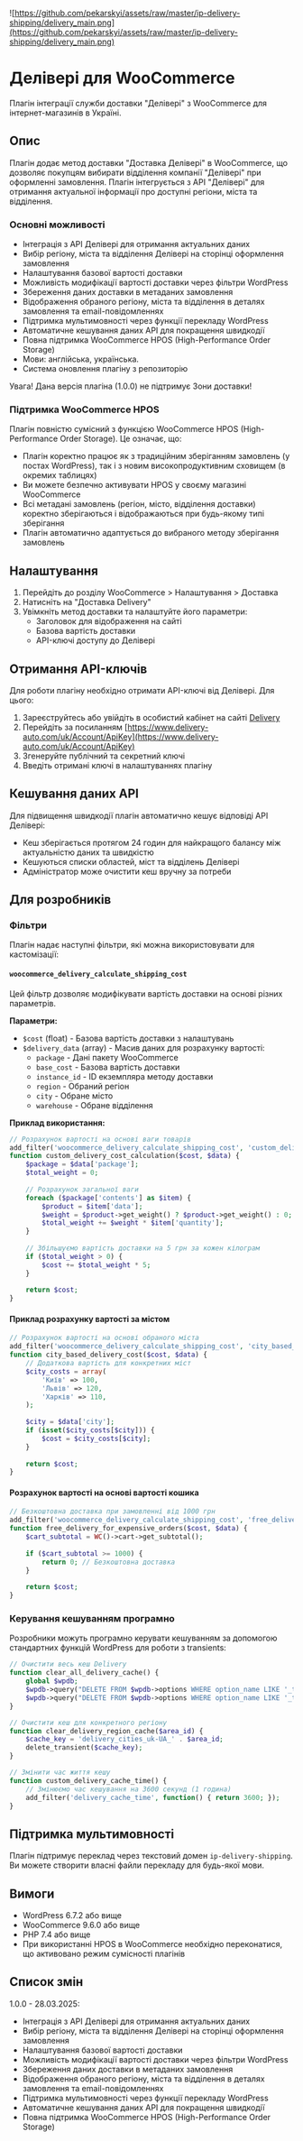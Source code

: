 ![https://github.com/pekarskyi/assets/raw/master/ip-delivery-shipping/delivery_main.png](https://github.com/pekarskyi/assets/raw/master/ip-delivery-shipping/delivery_main.png)

# Делівері для WooCommerce

Плагін інтеграції служби доставки "Делівері" з WooCommerce для інтернет-магазинів в Україні.

## Опис

Плагін додає метод доставки "Доставка Делівері" в WooCommerce, що дозволяє покупцям вибирати відділення компанії "Делівері" при оформленні замовлення. Плагін інтегрується з API "Делівері" для отримання актуальної інформації про доступні регіони, міста та відділення.

### Основні можливості

- Інтеграція з API Делівері для отримання актуальних даних
- Вибір регіону, міста та відділення Делівері на сторінці оформлення замовлення
- Налаштування базової вартості доставки
- Можливість модифікації вартості доставки через фільтри WordPress
- Збереження даних доставки в метаданих замовлення
- Відображення обраного регіону, міста та відділення в деталях замовлення та email-повідомленнях
- Підтримка мультимовності через функції перекладу WordPress
- Автоматичне кешування даних API для покращення швидкодії
- Повна підтримка WooCommerce HPOS (High-Performance Order Storage)
- Мови: англійська, українська.
- Система оновлення плагіну з репозиторію

Увага! Дана версія плагіна (1.0.0) не підтримує Зони доставки!

### Підтримка WooCommerce HPOS

Плагін повністю сумісний з функцією WooCommerce HPOS (High-Performance Order Storage). Це означає, що:

- Плагін коректно працює як з традиційним зберіганням замовлень (у постах WordPress), так і з новим високопродуктивним сховищем (в окремих таблицях)
- Ви можете безпечно активувати HPOS у своєму магазині WooCommerce
- Всі метадані замовлень (регіон, місто, відділення доставки) коректно зберігаються і відображаються при будь-якому типі зберігання
- Плагін автоматично адаптується до вибраного методу зберігання замовлень

## Налаштування

1. Перейдіть до розділу WooCommerce > Налаштування > Доставка
2. Натисніть на "Доставка Delivery"
3. Увімкніть метод доставки та налаштуйте його параметри:
   - Заголовок для відображення на сайті
   - Базова вартість доставки
   - API-ключі доступу до Делівері

## Отримання API-ключів

Для роботи плагіну необхідно отримати API-ключі від Делівері. Для цього:

1. Зареєструйтесь або увійдіть в особистий кабінет на сайті [Delivery](https://www.delivery-auto.com/)
2. Перейдіть за посиланням [https://www.delivery-auto.com/uk/Account/ApiKey](https://www.delivery-auto.com/uk/Account/ApiKey)
3. Згенеруйте публічний та секретний ключі
4. Введіть отримані ключі в налаштуваннях плагіну

## Кешування даних API

Для підвищення швидкодії плагін автоматично кешує відповіді API Делівері:

- Кеш зберігається протягом 24 годин для найкращого балансу між актуальністю даних та швидкістю
- Кешуються списки областей, міст та відділень Делівері
- Адміністратор може очистити кеш вручну за потреби

## Для розробників

### Фільтри

Плагін надає наступні фільтри, які можна використовувати для кастомізації:

#### `woocommerce_delivery_calculate_shipping_cost`

Цей фільтр дозволяє модифікувати вартість доставки на основі різних параметрів.

**Параметри:**
- `$cost` (float) - Базова вартість доставки з налаштувань
- `$delivery_data` (array) - Масив даних для розрахунку вартості:
  - `package` - Дані пакету WooCommerce
  - `base_cost` - Базова вартість доставки
  - `instance_id` - ID екземпляра методу доставки
  - `region` - Обраний регіон
  - `city` - Обране місто
  - `warehouse` - Обране відділення

**Приклад використання:**

```php
// Розрахунок вартості на основі ваги товарів
add_filter('woocommerce_delivery_calculate_shipping_cost', 'custom_delivery_cost_calculation', 10, 2);
function custom_delivery_cost_calculation($cost, $data) {
    $package = $data['package'];
    $total_weight = 0;
    
    // Розрахунок загальної ваги
    foreach ($package['contents'] as $item) {
        $product = $item['data'];
        $weight = $product->get_weight() ? $product->get_weight() : 0;
        $total_weight += $weight * $item['quantity'];
    }
    
    // Збільшуємо вартість доставки на 5 грн за кожен кілограм
    if ($total_weight > 0) {
        $cost += $total_weight * 5;
    }
    
    return $cost;
}
```

#### Приклад розрахунку вартості за містом

```php
// Розрахунок вартості на основі обраного міста
add_filter('woocommerce_delivery_calculate_shipping_cost', 'city_based_delivery_cost', 10, 2);
function city_based_delivery_cost($cost, $data) {
    // Додаткова вартість для конкретних міст
    $city_costs = array(
        'Київ' => 100,
        'Львів' => 120,
        'Харків' => 110,
    );
    
    $city = $data['city'];
    if (isset($city_costs[$city])) {
        $cost = $city_costs[$city];
    }
    
    return $cost;
}
```

#### Розрахунок вартості на основі вартості кошика

```php
// Безкоштовна доставка при замовленні від 1000 грн
add_filter('woocommerce_delivery_calculate_shipping_cost', 'free_delivery_for_expensive_orders', 10, 2);
function free_delivery_for_expensive_orders($cost, $data) {
    $cart_subtotal = WC()->cart->get_subtotal();
    
    if ($cart_subtotal >= 1000) {
        return 0; // Безкоштовна доставка
    }
    
    return $cost;
}
```

### Керування кешуванням програмно

Розробники можуть програмно керувати кешуванням за допомогою стандартних функцій WordPress для роботи з transients:

```php
// Очистити весь кеш Delivery
function clear_all_delivery_cache() {
    global $wpdb;
    $wpdb->query("DELETE FROM $wpdb->options WHERE option_name LIKE '_transient_delivery_%'");
    $wpdb->query("DELETE FROM $wpdb->options WHERE option_name LIKE '_transient_timeout_delivery_%'");
}

// Очистити кеш для конкретного регіону
function clear_delivery_region_cache($area_id) {
    $cache_key = 'delivery_cities_uk-UA_' . $area_id;
    delete_transient($cache_key);
}

// Змінити час життя кешу
function custom_delivery_cache_time() {
    // Змінюємо час кешування на 3600 секунд (1 година)
    add_filter('delivery_cache_time', function() { return 3600; });
}
```

## Підтримка мультимовності

Плагін підтримує переклад через текстовий домен `ip-delivery-shipping`. Ви можете створити власні файли перекладу для будь-якої мови.

## Вимоги

- WordPress 6.7.2 або вище
- WooCommerce 9.6.0 або вище
- PHP 7.4 або вище
- При використанні HPOS в WooCommerce необхідно переконатися, що активовано режим сумісності плагінів

## Список змін

1.0.0 - 28.03.2025:

- Інтеграція з API Делівері для отримання актуальних даних
- Вибір регіону, міста та відділення Делівері на сторінці оформлення замовлення
- Налаштування базової вартості доставки
- Можливість модифікації вартості доставки через фільтри WordPress
- Збереження даних доставки в метаданих замовлення
- Відображення обраного регіону, міста та відділення в деталях замовлення та email-повідомленнях
- Підтримка мультимовності через функції перекладу WordPress
- Автоматичне кешування даних API для покращення швидкодії
- Повна підтримка WooCommerce HPOS (High-Performance Order Storage)